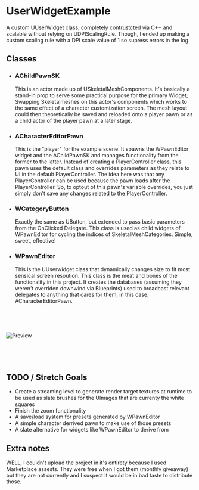 # UserWidgetExample
A custom UUserWidget class, completely contrustcted via C++ and scalable without relying on UDPIScalingRule. Though, I ended up making a custom scaling rule with a DPI scale value of 1 so supress errors in the log.

## 

## Classes
- ### AChildPawnSK
     This is an actor made up of USkeletalMeshComponents. It's basically a stand-in prop to serve some practical purpose for the primary Widget; Swapping Skeletalmeshes on this actor's components which works to the same effect of a character customization screen. The mesh layout could then theoretically be saved and reloaded onto a player pawn or as a child actor of the player pawn at a later stage.
- ### ACharacterEditorPawn
     This is the "player" for the example scene. It spawns the WPawnEditor widget and the AChildPawnSK and manages functionality from the former to the latter. Instead of creating a PlayerController class, this pawn uses the default class and overrides parameters as they relate to UI in the default PlayerController. The idea here was that any PlayerController can be used because the pawn loads after the PlayerController. So, to optout of this pawn's variable overrides, you just simply don't save any changes related to the PlayerController.
- ### WCategoryButton
     Exactly the same as UButton, but extended to pass basic parameters from the OnClicked Delegate. This class is used as child widgets of WPawnEditor for cycling the indices of SkeletalMeshCategories. Simple, sweet, effective!
- ### WPawnEditor
     This is the UUserwidget class that dynamically changes size to fit most sensical screen resoution. This class is the meat and bones of the functionality in this project. It creates the databases (assuming they weren't overriden downwind via Blueprints) used to broadcast relevant delegates to anything that cares for them, in this case, ACharacterEditorPawn.
&nbsp;

&nbsp;

&nbsp;

![Preview](https://github.com/VinnNo/UserWidgetExample/blob/main/Examples/GifExample1.gif)
&nbsp;

&nbsp;

&nbsp;


## TODO / Stretch Goals
- Create a streaming level to generate render target textures at runtime to be used as slate brushes for the UImages that are currenty the white squares
- Finish the zoom functionality
- A save/load system for presets generated by WPawnEditor
- A simple character derrived pawn to make use of those presets
- A slate alternative for widgets like WPawnEditor to derive from

## Extra notes
WELL, I couldn't upload the project in it's entirety because I used Marketplace assests. They were free when I got them (monthly giveaway) but they are not currently and I suspect it would be in bad taste to distribute those.
